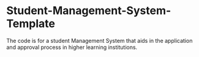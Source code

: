 # Student-Management-System-Template
The code is for a student Management System that aids in the application and approval process in higher learning institutions.

